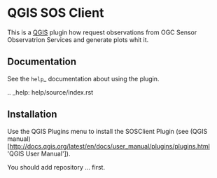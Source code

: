QGIS SOS Client
===============

This is a [QGIS](http://www.qgis.org/) plugin how request observations from OGC Sensor Observatrion Services and generate plots whit it.

Documentation
-------------

See the `help`_ documentation about using the plugin.

.. _help: help/source/index.rst

Installation
------------

Use the QGIS Plugins menu to install the SOSClient Plugin (see (QGIS manual)[http://docs.qgis.org/latest/en/docs/user_manual/plugins/plugins.html 'QGIS User Manual']).

You should add repository ... first.